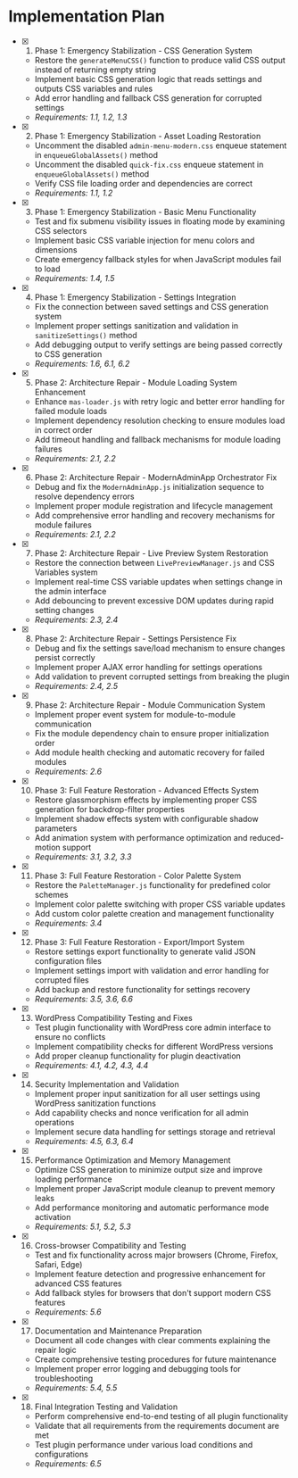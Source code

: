 # Implementation Plan

- [x] 1. Phase 1: Emergency Stabilization - CSS Generation System

  - Restore the `generateMenuCSS()` function to produce valid CSS output instead of returning empty string
  - Implement basic CSS generation logic that reads settings and outputs CSS variables and rules
  - Add error handling and fallback CSS generation for corrupted settings
  - _Requirements: 1.1, 1.2, 1.3_

- [x] 2. Phase 1: Emergency Stabilization - Asset Loading Restoration

  - Uncomment the disabled `admin-menu-modern.css` enqueue statement in `enqueueGlobalAssets()` method
  - Uncomment the disabled `quick-fix.css` enqueue statement in `enqueueGlobalAssets()` method
  - Verify CSS file loading order and dependencies are correct
  - _Requirements: 1.1, 1.2_

- [x] 3. Phase 1: Emergency Stabilization - Basic Menu Functionality

  - Test and fix submenu visibility issues in floating mode by examining CSS selectors
  - Implement basic CSS variable injection for menu colors and dimensions
  - Create emergency fallback styles for when JavaScript modules fail to load
  - _Requirements: 1.4, 1.5_

- [x] 4. Phase 1: Emergency Stabilization - Settings Integration

  - Fix the connection between saved settings and CSS generation system
  - Implement proper settings sanitization and validation in `sanitizeSettings()` method
  - Add debugging output to verify settings are being passed correctly to CSS generation
  - _Requirements: 1.6, 6.1, 6.2_

- [x] 5. Phase 2: Architecture Repair - Module Loading System Enhancement

  - Enhance `mas-loader.js` with retry logic and better error handling for failed module loads
  - Implement dependency resolution checking to ensure modules load in correct order
  - Add timeout handling and fallback mechanisms for module loading failures
  - _Requirements: 2.1, 2.2_

- [x] 6. Phase 2: Architecture Repair - ModernAdminApp Orchestrator Fix

  - Debug and fix the `ModernAdminApp.js` initialization sequence to resolve dependency errors
  - Implement proper module registration and lifecycle management
  - Add comprehensive error handling and recovery mechanisms for module failures
  - _Requirements: 2.1, 2.2_

- [x] 7. Phase 2: Architecture Repair - Live Preview System Restoration

  - Restore the connection between `LivePreviewManager.js` and CSS Variables system
  - Implement real-time CSS variable updates when settings change in the admin interface
  - Add debouncing to prevent excessive DOM updates during rapid setting changes
  - _Requirements: 2.3, 2.4_

- [x] 8. Phase 2: Architecture Repair - Settings Persistence Fix

  - Debug and fix the settings save/load mechanism to ensure changes persist correctly
  - Implement proper AJAX error handling for settings operations
  - Add validation to prevent corrupted settings from breaking the plugin
  - _Requirements: 2.4, 2.5_

- [x] 9. Phase 2: Architecture Repair - Module Communication System

  - Implement proper event system for module-to-module communication
  - Fix the module dependency chain to ensure proper initialization order
  - Add module health checking and automatic recovery for failed modules
  - _Requirements: 2.6_

- [x] 10. Phase 3: Full Feature Restoration - Advanced Effects System

  - Restore glassmorphism effects by implementing proper CSS generation for backdrop-filter properties
  - Implement shadow effects system with configurable shadow parameters
  - Add animation system with performance optimization and reduced-motion support
  - _Requirements: 3.1, 3.2, 3.3_

- [x] 11. Phase 3: Full Feature Restoration - Color Palette System

  - Restore the `PaletteManager.js` functionality for predefined color schemes
  - Implement color palette switching with proper CSS variable updates
  - Add custom color palette creation and management functionality
  - _Requirements: 3.4_

- [x] 12. Phase 3: Full Feature Restoration - Export/Import System

  - Restore settings export functionality to generate valid JSON configuration files
  - Implement settings import with validation and error handling for corrupted files
  - Add backup and restore functionality for settings recovery
  - _Requirements: 3.5, 3.6, 6.6_

- [x] 13. WordPress Compatibility Testing and Fixes

  - Test plugin functionality with WordPress core admin interface to ensure no conflicts
  - Implement compatibility checks for different WordPress versions
  - Add proper cleanup functionality for plugin deactivation
  - _Requirements: 4.1, 4.2, 4.3, 4.4_

- [x] 14. Security Implementation and Validation

  - Implement proper input sanitization for all user settings using WordPress sanitization functions
  - Add capability checks and nonce verification for all admin operations
  - Implement secure data handling for settings storage and retrieval
  - _Requirements: 4.5, 6.3, 6.4_

- [x] 15. Performance Optimization and Memory Management

  - Optimize CSS generation to minimize output size and improve loading performance
  - Implement proper JavaScript module cleanup to prevent memory leaks
  - Add performance monitoring and automatic performance mode activation
  - _Requirements: 5.1, 5.2, 5.3_

- [x] 16. Cross-browser Compatibility and Testing

  - Test and fix functionality across major browsers (Chrome, Firefox, Safari, Edge)
  - Implement feature detection and progressive enhancement for advanced CSS features
  - Add fallback styles for browsers that don't support modern CSS features
  - _Requirements: 5.6_

- [x] 17. Documentation and Maintenance Preparation

  - Document all code changes with clear comments explaining the repair logic
  - Create comprehensive testing procedures for future maintenance
  - Implement proper error logging and debugging tools for troubleshooting
  - _Requirements: 5.4, 5.5_

- [x] 18. Final Integration Testing and Validation
  - Perform comprehensive end-to-end testing of all plugin functionality
  - Validate that all requirements from the requirements document are met
  - Test plugin performance under various load conditions and configurations
  - _Requirements: 6.5_

